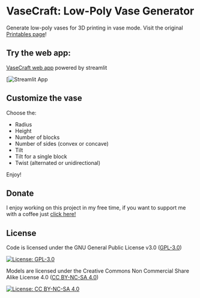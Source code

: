# VaseCraft: Low-Poly Vase Generator
Generate low-poly vases for 3D printing in vase mode.
Visit the original [Printables page](https://www.printables.com/it/model/556002-vasecraft-low-poly-vase-generator)!

## Try the web app:

[VaseCraft web app](https://vasecraft.streamlit.app/) powered by streamlit

[![Streamlit App](https://vasecraft.streamlit.app/)

## Customize the vase

Choose the:

- Radius
- Height
- Number of blocks
- Number of sides (convex or concave)
- Tilt 
- Tilt for a single block
- Twist (alternated or unidirectional)

Enjoy!

## Donate

I enjoy working on this project in my free time, if you want to support me with a coffee just [click here!](https://www.paypal.com/donate/?hosted_button_id=V4LJ3Z3B3KXRY)

## License

Code is licensed under the GNU General Public License v3.0 ([GPL-3.0](https://www.gnu.org/licenses/gpl-3.0.en.html))

[![License: GPL-3.0](https://img.shields.io/badge/License-GPL%20v3-lightgrey.svg)](https://www.gnu.org/licenses/gpl-3.0.en.html)

Models are licensed under the Creative Commons Non Commercial Share Alike License 4.0 ([CC BY-NC-SA 4.0](https://creativecommons.org/licenses/by-nc-sa/4.0/))

[![License: CC BY-NC-SA 4.0](https://img.shields.io/badge/License-CC%20BY--NC--SA%204.0-lightgrey.svg)](https://creativecommons.org/licenses/by-nc-sa/4.0/)
